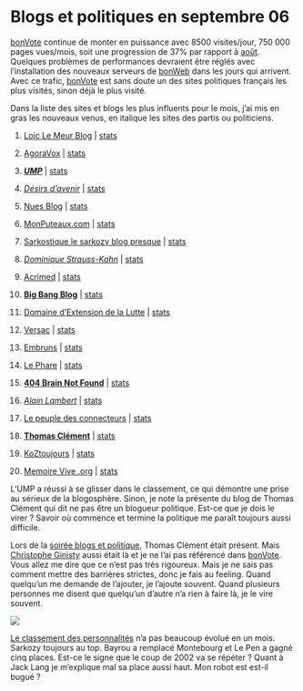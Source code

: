 # Blogs et politiques en septembre 06

[bonVote](http://www.bonvote.com) continue de monter en puissance avec 8500 visites/jour, 750 000 pages vues/mois, soit une progression de 37% par rapport à [août](https://tcrouzet.com/2006/09/04/blogs-et-politique-en-aout-06/). Quelques problèmes de performances devraient être réglés avec l’installation des nouveaux serveurs de [bonWeb](http://www.bonweb.com) dans les jours qui arrivent. Avec ce trafic, [bonVote](http://www.bonvote.com) est sans doute un des sites politiques français les plus visités, sinon déjà le plus visité.

Dans la liste des sites et blogs les plus influents pour le mois, j’ai mis en gras les nouveaux venus, en italique les sites des partis ou politiciens.

1. [Loic Le Meur Blog](http://www.loiclemeur.com/france) | [stats](http://www.bonvote.com/stats.php?s=44177)

2. [AgoraVox](http://www.agoravox.fr) | [stats](http://www.bonvote.com/stats.php?s=-52684)

3. [***UMP***](http://www.u-m-p.org) | [stats](http://www.bonvote.com/stats.php?s=108640)

4. [*Désirs d’avenir*](http://www.desirsdavenir.org) | [stats](http://www.bonvote.com/stats.php?s=149152)

5. [Nues Blog](http://www.nuesblog.com) | [stats](http://www.bonvote.com/stats.php?s=150944)

6. [MonPuteaux.com](http://www.monputeaux.com) | [stats](http://www.bonvote.com/stats.php?s=54456)

7. [Sarkostique le sarkozy blog presque](http://sarkostique.over-blog.com) | [stats](http://www.bonvote.com/stats.php?s=39276)

8. [*Dominique Strauss-Kahn*](http://www.blogdsk.net) | [stats](http://www.bonvote.com/stats.php?s=77433)

9. [Acrimed](http://www.acrimed.org) | [stats](http://www.bonvote.com/stats.php?s=51155)

10. [**Big Bang Blog**](http://www.bigbangblog.net) | [stats](http://www.bonvote.com/stats.php?s=152961)

11. [Domaine d’Extension de la Lutte](http://birenbaum.blog.20minutes.fr) | [stats](http://www.bonvote.com/stats.php?s=77626)

12. [Versac](http://vanb.typepad.com/versac) | [stats](http://www.bonvote.com/stats.php?s=80800)

13. [Embruns](http://embruns.net) | [stats](http://www.bonvote.com/stats.php?s=53940)

14. [Le Phare](http://gklein.blog.lemonde.fr) | [stats](http://www.bonvote.com/stats.php?s=152688)

15. [**404 Brain Not Found**](http://www.404brain.net) | [stats](http://www.bonvote.com/stats.php?s=44179)

16. [*Alain Lambert*](http://www.alain-lambert-blog.org) | [stats](http://www.bonvote.com/stats.php?s=152455)

17. [Le peuple des connecteurs](http://blog.tcrouzet.com) | [stats](http://www.bonvote.com/stats.php?s=47671)

18. [**Thomas Clément**](http://clement.blogs.com) | [stats](http://www.bonvote.com/stats.php?s=534546)

19. [KoZtoujours](http://koztoujours.free.fr) | [stats](http://www.bonvote.com/stats.php?s=108808)

20. [Memoire Vive .org](http://www.memoire-vive.org) | [stats](http://www.bonvote.com/stats.php?s=152987)

L’UMP a réussi à se glisser dans le classement, ce qui démontre une prise au sérieux de la blogosphère. Sinon, je note la présente du blog de Thomas Clément qui dit ne pas être un blogueur politique. Est-ce que je dois le virer ? Savoir où commence et termine la politique me paraît toujours aussi difficile.

Lors de la [soirée blogs et politique](https://tcrouzet.com/2006/09/28/pourquoi-bayrou-est-il-venu/), Thomas Clément était présent. Mais [Christophe Ginisty](http://ginisty.typepad.com) aussi était là et je ne l’ai pas référencé dans [bonVote](http://www.bonvote.com). Vous allez me dire que ce n’est pas très rigoureux. Mais je ne sais pas comment mettre des barrières strictes, donc je fais au feeling. Quand quelqu’un me demande de l’ajouter, je l’ajoute souvent. Quand plusieurs personnes me disent que quelqu’un d’autre n’a rien à faire là, je le vire souvent.

![](https://tcrouzet.com/images_tc/10tophom.gif)

[Le classement des personnalités](http://www.bonvote.com/buzz.php) n’a pas beaucoup évolué en un mois. Sarkozy toujours au top. Bayrou a remplacé Montebourg et Le Pen a gagné cinq places. Est-ce le signe que le coup de 2002 va se répéter ? Quant à Jack Lang je m’explique mal sa place aussi haut. Mon robot est est-il bugué ?